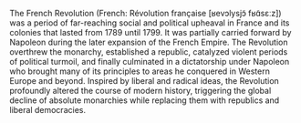 The French Revolution (French: Révolution française [ʁevɔlysjɔ̃ fʁɑ̃sɛːz]) was a period of far-reaching social and political upheaval in France
and its colonies that lasted from 1789 until 1799. 
It was partially carried forward by Napoleon during the later expansion of the French Empire. 
The Revolution overthrew the monarchy, established a republic, catalyzed violent periods of political turmoil, 
and finally culminated in a dictatorship under Napoleon who brought many of its principles to areas he conquered in Western Europe 
and beyond. Inspired by liberal and radical ideas, the Revolution profoundly altered the course of modern history,
triggering the global decline of absolute monarchies while replacing them with republics and liberal democracies.
